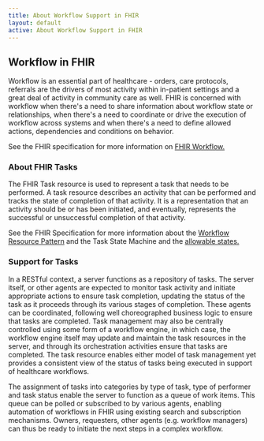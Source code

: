 ```yaml
---
title: About Workflow Support in FHIR
layout: default
active: About Workflow Support in FHIR
---
```


## Workflow in FHIR
Workflow is an essential part of healthcare - orders, care protocols, referrals are the drivers of most activity within in-patient settings and a great deal of activity in community care as well. FHIR is concerned with workflow when there's a need to share information about workflow state or relationships, when there's a need to coordinate or drive the execution of workflow across systems and when there's a need to define allowed actions, dependencies and conditions on behavior.

See the FHIR specification for more information on <a href="http://hl7.org/FHIR/workflow.html">FHIR Workflow.</a>

### About FHIR Tasks
The FHIR Task resource is used to represent a task that needs to be performed. A task resource describes an activity that can be performed and tracks the state of completion of that activity. It is a representation that an activity should be or has been initiated, and eventually, represents the successful or unsuccessful completion of that activity.

See the FHIR Specification for more information about the <a href="http://hl7.org/FHIR/workflow.html#respatterns">Workflow Resource Pattern</a>  and the Task State Machine and the <a href="http://hl7.org/FHIR/valueset-task-status.html">allowable states.</a> 

### Support for Tasks
In a RESTful context, a server functions as a repository of tasks. The server itself, or other agents are expected to monitor task activity and initiate appropriate actions to ensure task completion, updating the status of the task as it proceeds through its various stages of completion. These agents can be coordinated, following well choreographed business logic to ensure that tasks are completed. Task management may also be centrally controlled using some form of a workflow engine, in which case, the workflow engine itself may update and maintain the task resources in the server, and through its orchestration activities ensure that tasks are completed. The task resource enables either model of task management yet provides a consistent view of the status of tasks being executed in support of healthcare workflows.

The assignment of tasks into categories by type of task, type of performer and task status enable the server to function as a queue of work items. This queue can be polled or subscribed to by various agents, enabling automation of workflows in FHIR using existing search and subscription mechanisms. Owners, requesters, other agents (e.g. workflow managers) can thus be ready to initiate the next steps in a complex workflow.

